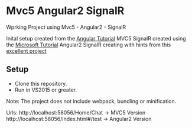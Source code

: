 # Mvc5 Angular2 SignalR

Wprking Project using Mvc5 - Angular2 - SignalR

Inital setup created from the [Angular Tutorial](https://angular.io/docs/ts/latest/cookbook/visual-studio-2015.html)
MVC5 SignalR created using the [Microsoft Tutorial](https://docs.microsoft.com/en-us/aspnet/signalr/overview/getting-started/tutorial-getting-started-with-signalr-and-mvc)
Angular2 SignalR creating with hints from this [excellent project](https://github.com/FabianGosebrink/ASPNETCore-Angular-SignalR-Typescript)


## Setup

- Clone this repository.
- Run in VS2015 or greater.

Note: The project does not include webpack, bundling or minification.

Urls:
http://localhost:58056/Home/Chat -> MVC5 Version
http://localhost:58056/index.html#/test -> Angular2 Version


